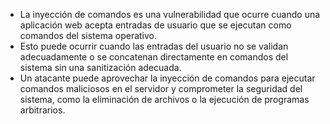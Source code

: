 - La inyección de comandos es una vulnerabilidad que ocurre cuando una aplicación web acepta entradas de usuario que se ejecutan como comandos del sistema operativo.
- Esto puede ocurrir cuando las entradas del usuario no se validan adecuadamente o se concatenan directamente en comandos del sistema sin una sanitización adecuada.
- Un atacante puede aprovechar la inyección de comandos para ejecutar comandos maliciosos en el servidor y comprometer la seguridad del sistema, como la eliminación de archivos o la ejecución de programas arbitrarios.